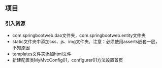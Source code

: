 ## 项目

### 引入资源

* com.springbootweb.dao文件夹，com.springbootweb.entity文件夹
* static文件夹中添加css、js、img文件夹，注意：必须使用asserts嵌套一层，不知原因
* templates文件夹添加html文件
* 新建配置类MyMvcConfig01，configurer01方法设置首页